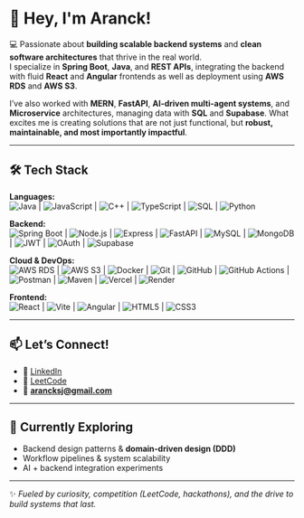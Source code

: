 # 👋 Hey, I'm Aranck!  

💻 Passionate about **building scalable backend systems** and **clean software architectures** that thrive in the real world.  
I specialize in **Spring Boot**, **Java**, and **REST APIs**, integrating the backend with fluid **React** and **Angular** frontends
as well as deployment using **AWS RDS** and **AWS S3**.  

I’ve also worked with **MERN**, **FastAPI**, **AI-driven multi-agent systems**, and **Microservice** architectures, managing data with 
**SQL** and **Supabase**.
What excites me is creating solutions that are not just functional, but **robust, maintainable, and most importantly impactful**.  

---
## 🛠️ Tech Stack  

**Languages:**  
![Java](https://img.shields.io/badge/Java-%23ED8B00.svg?style=for-the-badge&logo=openjdk&logoColor=white) | 
![JavaScript](https://img.shields.io/badge/JavaScript-ES6%2B-F7DF1E?style=for-the-badge&logo=javascript&logoColor=black) | 
![C++](https://img.shields.io/badge/C++-%2300599C.svg?style=for-the-badge&logo=cplusplus&logoColor=white) | 
![TypeScript](https://img.shields.io/badge/TypeScript-%233178C6.svg?style=for-the-badge&logo=typescript&logoColor=white) | 
![SQL](https://img.shields.io/badge/SQL-%2300758F.svg?style=for-the-badge&logo=postgresql&logoColor=white) | 
![Python](https://img.shields.io/badge/Python-%233776AB.svg?style=for-the-badge&logo=python&logoColor=white)  

**Backend:**  
![Spring Boot](https://img.shields.io/badge/Spring%20Boot-%236DB33F.svg?style=for-the-badge&logo=springboot&logoColor=white) | 
![Node.js](https://img.shields.io/badge/Node.js-%23339933.svg?style=for-the-badge&logo=node.js&logoColor=white) | 
![Express](https://img.shields.io/badge/Express-%23000000.svg?style=for-the-badge&logo=express&logoColor=white) | 
![FastAPI](https://img.shields.io/badge/FastAPI-%23009688.svg?style=for-the-badge&logo=fastapi&logoColor=white) | 
![MySQL](https://img.shields.io/badge/MySQL-%234479A1.svg?style=for-the-badge&logo=mysql&logoColor=white) | 
![MongoDB](https://img.shields.io/badge/MongoDB-%2347A248.svg?style=for-the-badge&logo=mongodb&logoColor=white) |
![JWT](https://img.shields.io/badge/JWT-black?style=for-the-badge&logo=JSON%20web%20tokens) | 
![OAuth](https://img.shields.io/badge/OAuth-3D8DB0?style=for-the-badge&logo=auth0&logoColor=white) | 
![Supabase](https://img.shields.io/badge/Supabase-3ECF8E?style=for-the-badge&logo=supabase&logoColor=white)  

**Cloud & DevOps:**  
![AWS RDS](https://img.shields.io/badge/AWS%20RDS-527FFF?style=for-the-badge&logo=amazonrds&logoColor=white) |
![AWS S3](https://img.shields.io/badge/AWS%20S3-569A31?style=for-the-badge&logo=amazons3&logoColor=white) |
![Docker](https://img.shields.io/badge/Docker-%232496ED.svg?style=for-the-badge&logo=docker&logoColor=white) | 
![Git](https://img.shields.io/badge/Git-%23F05033.svg?style=for-the-badge&logo=git&logoColor=white) | 
![GitHub](https://img.shields.io/badge/GitHub-%23181717.svg?style=for-the-badge&logo=github&logoColor=white) | 
![GitHub Actions](https://img.shields.io/badge/GitHub%20Actions-%232088FF.svg?style=for-the-badge&logo=githubactions&logoColor=white) | 
![Postman](https://img.shields.io/badge/Postman-%23FF6C37.svg?style=for-the-badge&logo=postman&logoColor=white) | 
![Maven](https://img.shields.io/badge/Maven-C71A36?style=for-the-badge&logo=apachemaven&logoColor=white) | 
![Vercel](https://img.shields.io/badge/Vercel-%23000000.svg?style=for-the-badge&logo=vercel&logoColor=white) | 
![Render](https://img.shields.io/badge/Render-46E3B7?style=for-the-badge&logo=render&logoColor=black)  

**Frontend:**  
![React](https://img.shields.io/badge/React-%2361DAFB.svg?style=for-the-badge&logo=react&logoColor=black) | 
![Vite](https://img.shields.io/badge/Vite-%23646CFF.svg?style=for-the-badge&logo=vite&logoColor=white) | 
![Angular](https://img.shields.io/badge/Angular-%23DD0031.svg?style=for-the-badge&logo=angular&logoColor=white) | 
![HTML5](https://img.shields.io/badge/HTML5-%23E34F26.svg?style=for-the-badge&logo=html5&logoColor=white) | 
![CSS3](https://img.shields.io/badge/CSS3-%231572B6.svg?style=for-the-badge&logo=css3&logoColor=white)  

---
## 📫 Let’s Connect!  
- 🔗 [LinkedIn](https://www.linkedin.com/in/aranck)  
- 🧩 [LeetCode](https://leetcode.com/u/arancksj_lc2005/)  
- 📧 **arancksj@gmail.com**  
---
## 🚀 Currently Exploring  
- Backend design patterns & **domain-driven design (DDD)**  
- Workflow pipelines & system scalability  
- AI + backend integration experiments  
---
✨ *Fueled by curiosity, competition (LeetCode, hackathons), and the drive to build systems that last.*  
